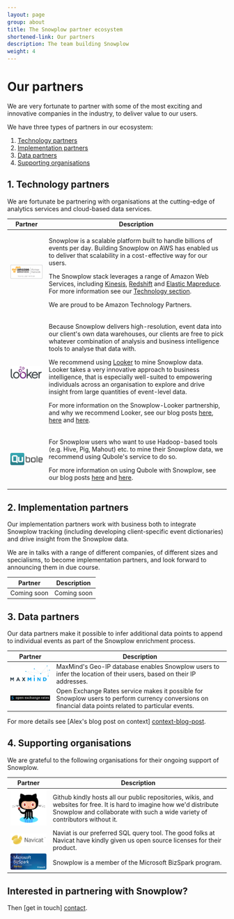 ```yaml
---
layout: page
group: about
title: The Snowplow partner ecosystem
shortened-link: Our partners
description: The team building Snowplow
weight: 4
---
```


# Our partners

We are very fortunate to partner with some of the most exciting and innovative companies in the industry, to deliver value to our users.

We have three types of partners in our ecosystem:

1. [Technology partners](#technology)
2. [Implementation partners](#implementation)
3. [Data partners](#data)
4. [Supporting organisations](#support)

<div class="html">
<a name="technology"><h2>1. Technology partners</h2></a>
</div>

We are fortunate be partnering with organisations at the cutting-edge of analytics services and cloud-based data services.

<table class="table">
	<thead>
		<th>Partner</th>
		<th>Description</th>
	</thead>
	<tr>
		<td><a href="http://aws.amazon.com/"><img src="/assets/img/APN_Standard_Technology_Partner_small.png" title="Amazon Web Services" /></a></td>
		<td>
			<p>Snowplow is a scalable platform built to handle billions of events per day. Building Snowplow on AWS has enabled us to deliver that scalability in a cost-effective way for our users.</p>
			<p>The Snowplow stack leverages a range of Amazon Web Services, including <a href="http://aws.amazon.com/kinesis/">Kinesis</a>, <a href="http://aws.amazon.com/redshift/">Redshift</a> and <a href="http://aws.amazon.com/elasticmapreduce/">Elastic Mapreduce</a>. For more information see our <a href="">Technology section</a>.</p>
			<p>We are proud to be Amazon Technology Partners.</p>
		</td>
	</tr>
	<tr>
		<td><a href="http://looker.com/"><img src="/assets/img/looker_logo.png" title="Looker"></a></td>
		<td>
			<p>Because Snowplow delivers high-resolution, event data into our client's own data warehouses, our clients are free to pick whatever combination of analysis and business intelligence tools to analyse that data with.</p>
			<p>We recommend using <a href="http://looker.com/">Looker</a> to mine Snowplow data. Looker takes a very innovative approach to business intelligence, that is especially well-suited to empowering individuals across an organisation to explore and drive insight from large quantities of event-level data.</p>
			<p>For more information on the Snowplow-Looker partnership, and why we recommend Looker, see our blog posts <a href="/blog/2014/03/19/snowplow-and-looker-announce-formal-partnership/">here</a>, <a href="/blog/2014/01/08/five-things-that-make-analyzing-snowplow-data-with-looker-an-absolute-pleasure">here</a> and <a href="/blog/2014/01/08/five-things-that-make-analyzing-snowplow-data-with-looker-an-absolute-pleasure">here</a>.</p>
		</td>
	</tr>
	<tr>
		<td>
			<a href="http://www.qubole.com/"><img src="/assets/img/qubole_logo_small.png" title="Qubole"></a>
		</td>
		<td>
			<p>For Snowplow users who want to use Hadoop-based tools (e.g. Hive, Pig, Mahout) etc. to mine their Snowplow data, we recommend using Qubole's service to do so.</p>
			<p>For more information on using Qubole with Snowplow, see our blog posts <a href="/blog/2013/09/03/using-qubole-to-analyze-snowplow-web-data/">here</a> and <a href="/blog/2013/09/11/reprocessing-bad-data-using-hive-the-json-serde-and-qubole/">here</a>.</p>
		</td>
	</tr>
</table>

<div class="html">
<a name="implementation"><h2>2. Implementation partners</h2></a>
</div>

Our implementation partners work with business both to integrate Snowplow tracking (including developing client-specific event dictionaries) and drive insight from the Snowplow data.

We are in talks with a range of different companies, of different sizes and specialisms, to become implementation partners, and look forward to announcing them in due course.

<table class="table">
	<thead>
		<th>Partner</th>
		<th>Description</th>
	</thead>
	<tr>
		<td>Coming soon</td>
		<td>Coming soon</td>
	</tr>
</table>

<div class="html">
<a name="data"><h2>3. Data partners</h2> </a>
</div>

Our data partners make it possible to infer additional data points to append to individual events as part of the Snowplow enrichment process.

<table class="table">
	<thead>
		<th>Partner</th>
		<th>Description</th>
	</thead>
	<tr>
		<td><a href="http://www.maxmind.com/?rId=snowplow"><img src="/assets/img/maxmind_small.gif" title="Maxmind" /></a></td>
		<td>MaxMind's Geo-IP database enables Snowplow users to infer the location of their users, based on their IP addresses.</td>
	</tr>
	<tr>
		<td><a href="https://openexchangerates.org/"><img src="/assets/img/open-exchange-rates_small.png" title="Open Exchange Rates" /></a></td>
		<td>Open Exchange Rates service makes it possible for Snowplow users to perform currency conversions on financial data points related to particular events.</td>
	</tr>
</table>

For more details see [Alex's blog post on context] [context-blog-post].

<div class="html">
<a name="support"><h2>4. Supporting organisations</h2></a>
</div>

We are grateful to the following organisations for their ongoing support of Snowplow.

<table class="table">
	<thead>
		<th>Partner</th>
		<th>Description</th>
	</thead>
	<tr>
		<td><a href="https://github.com/"><img src="/assets/img/github_small.png" title="Github" /></a></td>
		<td>Github kindly hosts all our public repositories, wikis, and websites for free. It is hard to imagine how we'd distribute Snowplow and collaborate with such a wide variety of contributors without it.</td>
	</tr>
	<tr>
		<td><a href="http://www.navicat.com/"><img src="/assets/img/navicat_logo_small.jpg" title="Navicat" /></a></td>
		<td>Naviat is our preferred SQL query tool. The good folks at Navicat have kindly given us open source licenses for their product.</td>
	</tr>
	<tr>
		<td><a href=""><img src="/assets/img/bizspark_logo_small.jpg" title="Bizspark startup logo" /></a></td>
		<td>Snowplow is a member of the Microsoft BizSpark program.</td>
	</tr>
</table>

## Interested in partnering with Snowplow?

Then [get in touch] [contact].

[context-blog-post]: /blog/2014/03/11/building-an-event-grammar-understanding-context/
[contact]: /about/index.html
